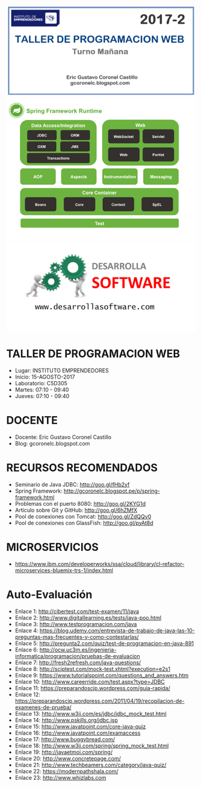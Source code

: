 ![TALLER DE PROGRAMACION WEB](https://raw.githubusercontent.com/gcoronelc/USIL_TPW_2017_2_TM/master/Img/USIL_TPW_2017-2_TM.png)
![TALLER DE PROGRAMACION WEB](https://raw.githubusercontent.com/gcoronelc/USIL_TPW_2017_2_TM/master/Img/SpringFramework.png)
![TALLER DE PROGRAMACION WEB](https://raw.githubusercontent.com/gcoronelc/USIL_TPW_2017_2_TM/master/Img/DesarrollaSoftware.png)


# TALLER DE PROGRAMACION WEB

- Lugar: INSTITUTO EMPRENDEDORES
- Inicio: 15-AGOSTO-2017
- Laboratorio: C5D305
- Martes: 07:10 - 09:40
- Jueves: 07:10 - 09:40

# DOCENTE

- Docente: Eric Gustavo Coronel Castillo
- Blog: gcoronelc.blogspot.com

# RECURSOS RECOMENDADOS

- Seminario de Java JDBC: http://goo.gl/fHb2yf
- Spring Framework: http://gcoronelc.blogspot.pe/p/spring-framework.html
- Problemas con el puerto 8080: http://goo.gl/2KYG1d
- Artículo sobre Git y GitHub: http://goo.gl/6hZMfX
- Pool de conexiones con Tomcat: http://goo.gl/ZdQQv0
- Pool de conexiones con GlassFish: http://goo.gl/pyAt8d

# MICROSERVICIOS

- https://www.ibm.com/developerworks/ssa/cloud/library/cl-refactor-microservices-bluemix-trs-1/index.html






# Auto-Evaluación

- Enlace 1: http://cibertest.com/test-examen/11/java
- Enlace 2: http://www.digitallearning.es/tests/java-poo.html
- Enlace 3: http://www.testprogramacion.com/java
- Enlace 4: https://blog.udemy.com/entrevista-de-trabajo-de-java-las-10-preguntas-mas-frecuentes-y-como-contestarlas/
- Enlace 5: http://pregunta2.com/quiz/test-de-programacion-en-java-891
- Enlace 6: http://ocw.uc3m.es/ingenieria-informatica/programacion/pruebas-de-evaluacion
- Enlace 7: http://fresh2refresh.com/java-questions/
- Enlace 8: http://scjptest.com/mock-test.xhtml?execution=e2s1
- Enlace 9: https://www.tutorialspoint.com/questions_and_answers.htm
- Enlace 10: http://www.careerride.com/test.aspx?type=JDBC
- Enlace 11: https://preparandoscjp.wordpress.com/guia-rapida/
- Enlace 12: https://preparandoscjp.wordpress.com/2011/04/19/recopilacion-de-examenes-de-prueba/
- Enlace 13: http://www.w3ii.com/es/jdbc/jdbc_mock_test.html
- Enlace 14: http://www.pskills.org/jdbc.jsp
- Enlace 15: http://www.javatpoint.com/core-java-quiz
- Enlace 16: http://www.javatpoint.com/examaccess
- Enlace 17: http://www.buggybread.com/
- Enlace 18: http://www.w3ii.com/spring/spring_mock_test.html
- Enlace 19: http://javaetmoi.com/spring/
- Enlace 20: http://www.concretepage.com/
- Enlace 21: http://www.techbeamers.com/category/java-quiz/
- Enlace 22: https://modernpathshala.com/
- Enlace 23: http://www.whizlabs.com




